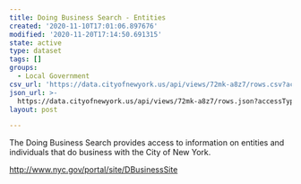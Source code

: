 ```yaml
---
title: Doing Business Search - Entities
created: '2020-11-10T17:01:06.897676'
modified: '2020-11-20T17:14:50.691315'
state: active
type: dataset
tags: []
groups:
  - Local Government
csv_url: 'https://data.cityofnewyork.us/api/views/72mk-a8z7/rows.csv?accessType=DOWNLOAD'
json_url: >-
  https://data.cityofnewyork.us/api/views/72mk-a8z7/rows.json?accessType=DOWNLOAD
layout: post

---
```

The Doing Business Search provides access to information on entities and individuals that do business with the City of New York.

http://www.nyc.gov/portal/site/DBusinessSite

